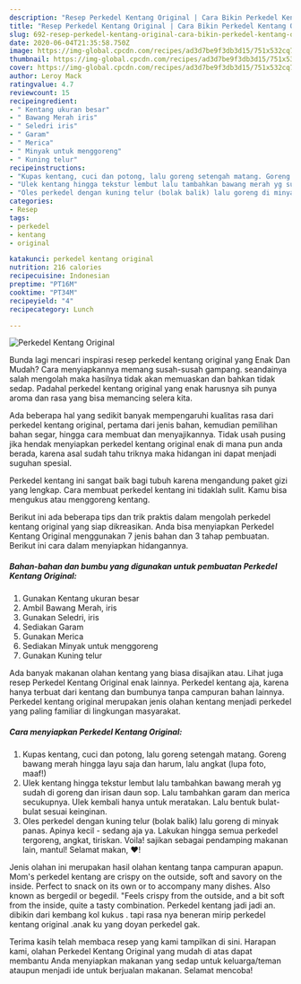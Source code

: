 ```yaml
---
description: "Resep Perkedel Kentang Original | Cara Bikin Perkedel Kentang Original Yang Paling Enak"
title: "Resep Perkedel Kentang Original | Cara Bikin Perkedel Kentang Original Yang Paling Enak"
slug: 692-resep-perkedel-kentang-original-cara-bikin-perkedel-kentang-original-yang-paling-enak
date: 2020-06-04T21:35:58.750Z
image: https://img-global.cpcdn.com/recipes/ad3d7be9f3db3d15/751x532cq70/perkedel-kentang-original-foto-resep-utama.jpg
thumbnail: https://img-global.cpcdn.com/recipes/ad3d7be9f3db3d15/751x532cq70/perkedel-kentang-original-foto-resep-utama.jpg
cover: https://img-global.cpcdn.com/recipes/ad3d7be9f3db3d15/751x532cq70/perkedel-kentang-original-foto-resep-utama.jpg
author: Leroy Mack
ratingvalue: 4.7
reviewcount: 15
recipeingredient:
- " Kentang ukuran besar"
- " Bawang Merah iris"
- " Seledri iris"
- " Garam"
- " Merica"
- " Minyak untuk menggoreng"
- " Kuning telur"
recipeinstructions:
- "Kupas kentang, cuci dan potong, lalu goreng setengah matang. Goreng bawang merah hingga layu saja dan harum, lalu angkat (lupa foto, maaf!)"
- "Ulek kentang hingga tekstur lembut lalu tambahkan bawang merah yg sudah di goreng dan irisan daun sop. Lalu tambahkan garam dan merica secukupnya. Ulek kembali hanya untuk meratakan. Lalu bentuk bulat-bulat sesuai keinginan."
- "Oles perkedel dengan kuning telur (bolak balik) lalu goreng di minyak panas. Apinya kecil - sedang aja ya. Lakukan hingga semua perkedel tergoreng, angkat, tiriskan. Voila! sajikan sebagai pendamping makanan lain, mantul! Selamat makan, ❤️!"
categories:
- Resep
tags:
- perkedel
- kentang
- original

katakunci: perkedel kentang original 
nutrition: 216 calories
recipecuisine: Indonesian
preptime: "PT16M"
cooktime: "PT34M"
recipeyield: "4"
recipecategory: Lunch

---
```



![Perkedel Kentang Original](https://img-global.cpcdn.com/recipes/ad3d7be9f3db3d15/751x532cq70/perkedel-kentang-original-foto-resep-utama.jpg)

Bunda lagi mencari inspirasi resep perkedel kentang original yang Enak Dan Mudah? Cara menyiapkannya memang susah-susah gampang. seandainya salah mengolah maka hasilnya tidak akan memuaskan dan bahkan tidak sedap. Padahal perkedel kentang original yang enak harusnya sih punya aroma dan rasa yang bisa memancing selera kita.

Ada beberapa hal yang sedikit banyak mempengaruhi kualitas rasa dari perkedel kentang original, pertama dari jenis bahan, kemudian pemilihan bahan segar, hingga cara membuat dan menyajikannya. Tidak usah pusing jika hendak menyiapkan perkedel kentang original enak di mana pun anda berada, karena asal sudah tahu triknya maka hidangan ini dapat menjadi suguhan spesial.

Perkedel kentang ini sangat baik bagi tubuh karena mengandung paket gizi yang lengkap. Cara membuat perkedel kentang ini tidaklah sulit. Kamu bisa mengukus atau menggoreng kentang.


Berikut ini ada beberapa tips dan trik praktis dalam mengolah perkedel kentang original yang siap dikreasikan. Anda bisa menyiapkan Perkedel Kentang Original menggunakan 7 jenis bahan dan 3 tahap pembuatan. Berikut ini cara dalam menyiapkan hidangannya.

<!--inarticleads1-->

##### Bahan-bahan dan bumbu yang digunakan untuk pembuatan Perkedel Kentang Original:

1. Gunakan  Kentang ukuran besar
1. Ambil  Bawang Merah, iris
1. Gunakan  Seledri, iris
1. Sediakan  Garam
1. Gunakan  Merica
1. Sediakan  Minyak untuk menggoreng
1. Gunakan  Kuning telur


Ada banyak makanan olahan kentang yang biasa disajikan atau. Lihat juga resep Perkedel Kentang Original enak lainnya. Perkedel kentang aja, karena hanya terbuat dari kentang dan bumbunya tanpa campuran bahan lainnya. Perkedel kentang original merupakan jenis olahan kentang menjadi perkedel yang paling familiar di lingkungan masyarakat. 

<!--inarticleads2-->

##### Cara menyiapkan Perkedel Kentang Original:

1. Kupas kentang, cuci dan potong, lalu goreng setengah matang. Goreng bawang merah hingga layu saja dan harum, lalu angkat (lupa foto, maaf!)
1. Ulek kentang hingga tekstur lembut lalu tambahkan bawang merah yg sudah di goreng dan irisan daun sop. Lalu tambahkan garam dan merica secukupnya. Ulek kembali hanya untuk meratakan. Lalu bentuk bulat-bulat sesuai keinginan.
1. Oles perkedel dengan kuning telur (bolak balik) lalu goreng di minyak panas. Apinya kecil - sedang aja ya. Lakukan hingga semua perkedel tergoreng, angkat, tiriskan. Voila! sajikan sebagai pendamping makanan lain, mantul! Selamat makan, ❤️!


Jenis olahan ini merupakan hasil olahan kentang tanpa campuran apapun. Mom&#39;s perkedel kentang are crispy on the outside, soft and savory on the inside. Perfect to snack on its own or to accompany many dishes. Also known as bergedil or begedil. &#34;Feels crispy from the outside, and a bit soft from the inside, quite a tasty combination. Perkedel kentang jadi jadi an. dibikin dari kembang kol kukus . tapi rasa nya beneran mirip perkedel kentang original .anak ku yang doyan perkedel gak. 

Terima kasih telah membaca resep yang kami tampilkan di sini. Harapan kami, olahan Perkedel Kentang Original yang mudah di atas dapat membantu Anda menyiapkan makanan yang sedap untuk keluarga/teman ataupun menjadi ide untuk berjualan makanan. Selamat mencoba!
